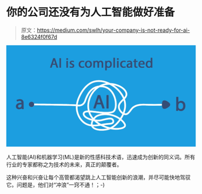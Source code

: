 # 你的公司还没有为人工智能做好准备

> 原文：<https://medium.com/swlh/your-company-is-not-ready-for-ai-8e6324f0f67d>

![](img/09287514bcfa1fdc4aaa9aad86fa2da2.png)

人工智能(AI)和机器学习(ML)是新的性感科技术语，迅速成为创新的同义词。所有行业的专家都称之为技术的未来，真正的颠覆者。

这种兴奋和兴奋让每个高管都渴望跳上人工智能创新的浪潮，并尽可能快地驾驭它。问题是，他们对“冲浪”一窍不通！；-)